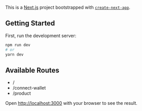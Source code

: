 This is a [Next.js](https://nextjs.org/) project bootstrapped with [`create-next-app`](https://github.com/vercel/next.js/tree/canary/packages/create-next-app).

## Getting Started

First, run the development server:

```bash
npm run dev
# or
yarn dev
```

## Available Routes

- /
- /connect-wallet
- /product

Open [http://localhost:3000](http://localhost:3000) with your browser to see the result.
